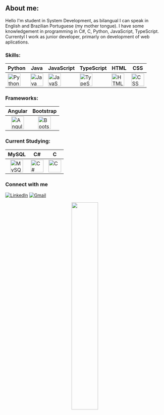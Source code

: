 ## About me:
Hello I'm student in System Development, as bilangual I can speak in English and Brazilian Portuguese (my mother tongue). I have some knowledgement in programming in C#, C, Python, JavaScript, TypeScript. Currentyl I work as junior developer, primarly on development of web aplications.

### Skills:

| Python                   | Java                     | JavaScript              | TypeScript              | HTML                    | CSS                     |
|--------------------------|--------------------------|-------------------------|-------------------------|-------------------------|-------------------------|
| <img src="https://cdn.jsdelivr.net/gh/devicons/devicon/icons/python/python-original.svg" width="40" height="40" alt="Python"/> | <img src="https://cdn.jsdelivr.net/gh/devicons/devicon/icons/java/java-original.svg" width="40" height="40" alt="Java"/> | <img src="https://cdn.jsdelivr.net/gh/devicons/devicon/icons/javascript/javascript-original.svg" width="40" height="40" alt="JavaScript"/> | <img src="https://cdn.jsdelivr.net/gh/devicons/devicon/icons/typescript/typescript-original.svg" width="40" height="40" alt="TypeScript"/> | <img src="https://cdn.jsdelivr.net/gh/devicons/devicon/icons/html5/html5-original.svg" width="40" height="40" alt="HTML"/> | <img src="https://cdn.jsdelivr.net/gh/devicons/devicon/icons/css3/css3-original.svg" width="40" height="40" alt="CSS"/> |


### Frameworks:
| Angular                  | Bootstrap               |
|--------------------------|-------------------------|
| <div style="display: flex; justify-content: center;"><img src="https://cdn.jsdelivr.net/gh/devicons/devicon/icons/angularjs/angularjs-original.svg" width="40" height="40" alt="Angular"/></div> | <div style="display: flex; justify-content: center;"><img src="https://cdn.jsdelivr.net/gh/devicons/devicon/icons/bootstrap/bootstrap-original.svg" width="40" height="40" alt="Bootstrap"/></div> |



### Current Studying:
| MySQL                    | C#                     | C                      |
|--------------------------|------------------------|------------------------|
| <div style="display: flex; justify-content: center;"><img src="https://cdn.jsdelivr.net/gh/devicons/devicon/icons/mysql/mysql-original.svg" width="40" height="40" alt="MySQL"/></div> | <div style="display: flex; justify-content: center;"><img src="https://cdn.jsdelivr.net/gh/devicons/devicon/icons/csharp/csharp-original.svg" width="40" height="40" alt="C#"/></div> | <div style="display: flex; justify-content: center;"><img src="https://cdn.jsdelivr.net/gh/devicons/devicon/icons/c/c-original.svg" width="40" height="40" alt="C"/></div> |


### Connect with me
[![LinkedIn](https://img.shields.io/badge/-LinkedIn-000?style=for-the-badge&logo=linkedin&logoColor=#A55CFF&color:FFFFF)](https://www.linkedin.com/in/higor-stanley-6601bb23b?)
[![Gmail](https://img.shields.io/badge/-Gmail-000?style=for-the-badge&logo=gmail&logoColor=FFFFF)](mailto:stanleyhigor1@gmail.com)

<p align="center">
  <img width="41%" src="https://github-readme-stats.vercel.app/api/top-langs/?username=devyat009&layout=compact&hide_border=true&title_color=00ff99&text_color=ffffff&bg_color=0d1117" />
</p>

<!--
**devyat009/devyat009** is a ✨ _special_ ✨ repository because its `README.md` (this file) appears on your GitHub profile.

Here are some ideas to get you started:

- 🔭 I’m currently working on ...
- 🌱 I’m currently learning ...
- 👯 I’m looking to collaborate on ...
- 🤔 I’m looking for help with ...
- 💬 Ask me about ...
- 📫 How to reach me: ...
- 😄 Pronouns: ...
- ⚡ Fun fact: ...
-->
